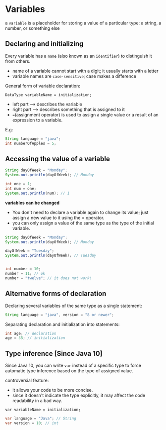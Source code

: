 # Variables
a `variable` is a placeholder for storing a value of a particular type: a string, a number, or something else

## Declaring and initializing
Every variable has a `name` (also known as an `identifier`) to distinguish it from others. 
* name of a variable cannot start with a digit; it usually starts with a letter
* variable names are `case-sensitive`; case makes a difference

General form of variable declaration:
```
DataType variableName = initialization;
```

* left part --> describes the variable
* right part --> describes something that is assigned to it
* `=`(assignment operator) is used to assign a single value or a result of an expression to a variable.

E.g:
```java
String language = "java";
int numberOfApples = 5;
```

## Accessing the value of a variable

```java
String dayOfWeek = "Monday";
System.out.println(dayOfWeek); // Monday

int one = 1;
int num = one;
System.out.println(num); // 1
```


**variables can be changed**
* You don't need to declare a variable again to change its value; just assign a new value to it using the = operator.
* you can only assign a value of the same type as the type of the initial variable.

```java
String dayOfWeek = "Monday";
System.out.println(dayOfWeek); // Monday

dayOfWeek = "Tuesday";
System.out.println(dayOfWeek); // Tuesday


int number = 10;
number = 11; // ok
number = "twelve"; // it does not work!
```

## Alternative forms of declaration

Declaring several variables of the same type as a single statement:
```java
String language = "java", version = "8 or newer";
```

Separating declaration and initialization into statements:
```java
int age; // declaration
age = 35; // initialization 
```

## Type inference [Since Java 10]
Since Java 10, you can write `var` instead of a specific type to force automatic type inference based on the type of assigned value.

controversial feature:
* it allows your code to be more concise.
* since it doesn't indicate the type explicitly, it may affect the code readability in a bad way.
```
var variableName = initialization;
```

```java
var language = "Java"; // String
var version = 10; // int
```


